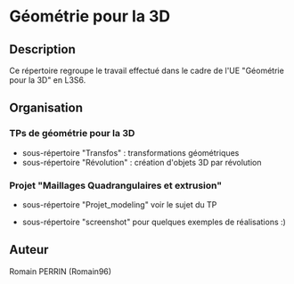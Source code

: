 # Géométrie pour la 3D #

## Description ##

Ce répertoire regroupe le travail effectué dans le cadre de l'UE
"Géométrie pour la 3D" en L3S6.

## Organisation ##

### TPs de géométrie pour la 3D ###

* sous-répertoire "Transfos" : transformations géométriques
* sous-répertoire "Révolution" : création d'objets 3D par révolution

### Projet "Maillages Quadrangulaires et extrusion" ###

* sous-répertoire "Projet_modeling"
voir le sujet du TP

* sous-répertoire "screenshot" pour quelques exemples de réalisations :)
## Auteur ##

Romain PERRIN (Romain96)
